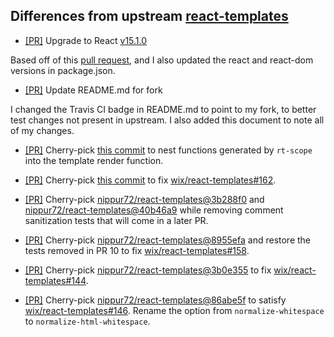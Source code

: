 ## Differences from upstream [react-templates](https://github.com/wix/react-templates)

* [[PR]](https://github.com/igetgames/react-templates/pull/1) Upgrade to React [v15.1.0](https://github.com/facebook/react/releases/tag/v15.1.0)

Based off of this [pull request](https://github.com/nippur72/react-templates/pull/5), and I also updated the react and react-dom versions in package.json.

* [[PR]](https://github.com/igetgames/react-templates/pull/2) Update README.md for fork

I changed the Travis CI badge in README.md to point to my fork, to better test changes not present in upstream.
I also added this document to note all of my changes.

* [[PR]](https://github.com/igetgames/react-templates/pull/5) Cherry-pick [this commit](https://github.com/nippur72/react-templates/commit/696144b707fc530b1fc3e5baf4bcac1f2d9f577b) to nest functions generated by `rt-scope` into the template render function.

* [[PR]](https://github.com/igetgames/react-templates/pull/9) Cherry-pick [this commit](https://github.com/nippur72/react-templates/commit/b1b29c2cf088a94be6e22cbc6557b3b3263d28ba) to fix [wix/react-templates#162](https://github.com/wix/react-templates/issues/162).

* [[PR]](https://github.com/igetgames/react-templates/pull/10) Cherry-pick [nippur72/react-templates@3b288f0](https://github.com/nippur72/react-templates/commit/3b288f0bc6151a553a9542f438145534c1085ff5) and [nippur72/react-templates@40b46a9](https://github.com/nippur72/react-templates/commit/40b46a9ceecc93dd9e62be0b2e42a0460bba385c) while removing comment sanitization tests that will come in a later PR.

* [[PR]](https://github.com/igetgames/react-templates/pull/11) Cherry-pick [nippur72/react-templates@8955efa](https://github.com/nippur72/react-templates/commit/8955efad9207c00f929038640ef0d83bad4e2207) and restore the tests removed in PR 10 to fix [wix/react-templates#158](https://github.com/wix/react-templates/issues/158).

* [[PR]](https://github.com/igetgames/react-templates/pull/12) Cherry-pick [nippur72/react-templates@3b0e355](https://github.com/nippur72/react-templates/commit/3b0e3557541d181d20ff202a109a661fe285547d) to fix [wix/react-templates#144](https://github.com/wix/react-templates/issues/144).

* [[PR]](https://github.com/igetgames/react-templates/pull/13) Cherry-pick [nippur72/react-templates@86abe5f](https://github.com/nippur72/react-templates/commit/86abe5fb899b7a296e5f60dd1a949762a86e0107) to satisfy [wix/react-templates#146](https://github.com/wix/react-templates/issues/146).
  Rename the option from `normalize-whitespace` to `normalize-html-whitespace`.

